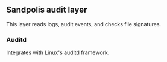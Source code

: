 ## Sandpolis audit layer

This layer reads logs, audit events, and checks file signatures.

### Auditd

Integrates with Linux's auditd framework.
